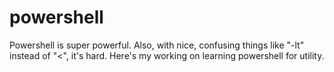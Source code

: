 # powershell

Powershell is super powerful. Also, with nice, confusing things like "-lt" instead of "<", it's hard. Here's my working on learning powershell for utility. 
